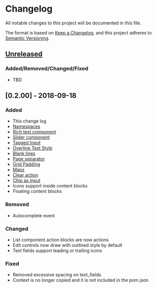 # Changelog
All notable changes to this project will be documented in this file.

The format is based on [Keep a Changelog](https://keepachangelog.com/en/1.0.0/),
and this project adheres to [Semantic Versioning](https://semver.org/spec/v2.0.0.html).

## [Unreleased]

### Added/Removed/Changed/Fixed
- TBD

## [0.2.00] - 2018-09-18
### Added
- This change log
- [Namespaces]
- [Rich text component]
- [Slider component]
- [Tagged Input]
- [Overline Text Style]
- [Blank lines]
- [Page separator]
- [Grid Padding]
- [Maps]
- [Clear action]
- [Chip as input]
- Icons support inside content blocks
- Floating content blocks

### Removed
- Autocomplete event

### Changed
- List component action blocks are now actions
- Edit controls now draw with outlined style by default
- Text fields support leading or trailing icons

### Fixed
- Removed excessive spacing on text_fields
- Context is no longer copied and it is not included in the pom json

[Unreleased]: https://github.com/rx/presenters/compare/v0.1.14...HEAD 
[0.1.14]: https://github.com/rx/presenters/compare/v0.1.14...v0.1.13
[Namespaces]: https://powerful-bastion-96181.herokuapp.com/namespaces
[Stepper]: https://powerful-bastion-96181.herokuapp.com/steppers
[Rich text component]: https://powerful-bastion-96181.herokuapp.com/text_areas
[Slider component]: https://powerful-bastion-96181.herokuapp.com/sliders
[Tagged Input]: https://powerful-bastion-96181.herokuapp.com/tagged_input
[Overline Text Style]: https://powerful-bastion-96181.herokuapp.com/styles
[Page separator]: https://powerful-bastion-96181.herokuapp.com/separator
[Blank lines]: https://powerful-bastion-96181.herokuapp.com/styles
[Grid Padding]: https://powerful-bastion-96181.herokuapp.com/layouts
[Maps]: https://powerful-bastion-96181.herokuapp.com/maps
[Clear action]: https://powerful-bastion-96181.herokuapp.com/clear_action 
[Chip as input]: https://powerful-bastion-96181.herokuapp.com/chips#input_chips 
[Floating content blocks]:https://powerful-bastion-96181.herokuapp.com/content#floating  